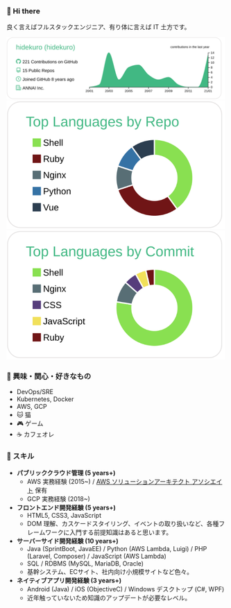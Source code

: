 ### :wave: Hi there

良く言えばフルスタックエンジニア、有り体に言えば IT 土方です。

[![](https://raw.githubusercontent.com/hidekuro/hidekuro/main/profile-summary-card-output/vue/0-profile-details.svg)](https://github.com/vn7n24fzkq/github-profile-summary-cards)
[![](https://raw.githubusercontent.com/hidekuro/hidekuro/main/profile-summary-card-output/vue/1-repos-per-language.svg)](https://github.com/vn7n24fzkq/github-profile-summary-cards)
[![](https://raw.githubusercontent.com/hidekuro/hidekuro/main/profile-summary-card-output/vue/2-most-commit-language.svg)](https://github.com/vn7n24fzkq/github-profile-summary-cards)

### :star2: 興味・関心・好きなもの

- DevOps/SRE
- Kubernetes, Docker
- AWS, GCP
- :cat: 猫
- :video_game: ゲーム
- :coffee: カフェオレ

### :muscle: スキル 

- **パブリッククラウド管理 (5 years+)**
  - AWS 実務経験 (2015~) / [AWS ソリューションアーキテクト アソシエイト](https://www.youracclaim.com/badges/0ee707e2-ae1f-4dd8-b57a-10bf069c73b2/public_url) 保有
  - GCP 実務経験 (2018~)
- **フロントエンド開発経験 (5 years+)**
  - HTML5, CSS3, JavaScript
  - DOM 理解、カスケードスタイリング、イベントの取り扱いなど、各種フレームワークに入門する前提知識はあると思います。
- **サーバーサイド開発経験 (10 years+)**
  - Java (SprintBoot, JavaEE) / Python (AWS Lambda, Luigi) / PHP (Laravel, Composer) / JavaScript (AWS Lambda)
  - SQL / RDBMS (MySQL, MariaDB, Oracle)
  - 基幹システム、ECサイト、社内向け小規模サイトなど色々。
- **ネイティブアプリ開発経験 (3 years+)**
  - Android (Java) / iOS (ObjectiveC) / Windows デスクトップ (C#, WPF)
  - 近年触っていないため知識のアップデートが必要なレベル。
